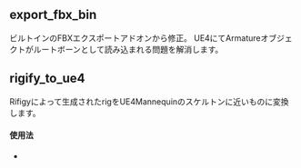 ## export_fbx_bin
ビルトインのFBXエクスポートアドオンから修正。
UE4にてArmatureオブジェクトがルートボーンとして読み込まれる問題を解消します。

## rigify_to_ue4
Rifigyによって生成されたrigをUE4Mannequinのスケルトンに近いものに変換します。

#### 使用法
* 
